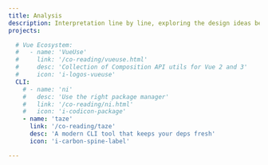 ```yaml
---
title: Analysis
description: Interpretation line by line, exploring the design ideas behind the software.
projects:

  # Vue Ecosystem:
  #   - name: 'VueUse'
  #     link: '/co-reading/vueuse.html'
  #     desc: 'Collection of Composition API utils for Vue 2 and 3'
  #     icon: 'i-logos-vueuse'
  CLI: 
    # - name: 'ni'
    #   desc: 'Use the right package manager'
    #   link: '/co-reading/ni.html'
    #   icon: 'i-codicon-package'
    - name: 'taze'
      link: '/co-reading/taze'
      desc: 'A modern CLI tool that keeps your deps fresh'
      icon: 'i-carbon-spine-label'

---
```


<!-- @layout-full-width -->

<ListProjects :projects="frontmatter.projects" />
